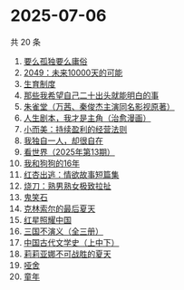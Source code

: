 # 2025-07-06

共 20 条

<!-- BEGIN WEREAD -->
<!-- 最后更新时间 2025-07-06 19:07:25 +0800 -->
1. [要么孤独要么庸俗](https://weread.qq.com/web/bookDetail/83b327d0813aba1a2g0147f6)
1. [2049：未来10000天的可能](https://weread.qq.com/web/bookDetail/bdd325d0813aba18dg0142a8)
1. [生育制度](https://weread.qq.com/web/bookDetail/f9132af07165a293f91a6ec)
1. [那些我希望自己二十出头就能明白的事](https://weread.qq.com/web/bookDetail/eba32660813aba0edg0190fb)
1. [朱雀堂（万茜、秦俊杰主演同名影视原著）](https://weread.qq.com/web/bookDetail/fc632890813aba149g0104ed)
1. [人生剧本，我才是主角（治愈漫画）](https://weread.qq.com/web/bookDetail/1a132750813ab9560g016b47)
1. [小而美：持续盈利的经营法则](https://weread.qq.com/web/bookDetail/02932980813ab7a43g012e77)
1. [我独自一人，却很自在](https://weread.qq.com/web/bookDetail/f6832190813aba182g011052)
1. [看世界（2025年第13期）](https://weread.qq.com/web/bookDetail/a5532f50813aba165g019883)
1. [我和狗狗的16年](https://weread.qq.com/web/bookDetail/5ea321d0813aba182g0175ff)
1. [红杏出逃：情欲故事短篇集](https://weread.qq.com/web/bookDetail/5f9323c0813ab9faeg01613e)
1. [烧刀：熟男熟女极致拉扯](https://weread.qq.com/web/bookDetail/2e832310813aba127g0199b4)
1. [鬼笑石](https://weread.qq.com/web/bookDetail/66f32bb0813ab9ff7g019196)
1. [克林索尔的最后夏天](https://weread.qq.com/web/bookDetail/2eb32580813aba09dg01940c)
1. [红星照耀中国](https://weread.qq.com/web/bookDetail/8ba32ef07183b76a8ba27cd)
1. [三国不演义（全三册）](https://weread.qq.com/web/bookDetail/a5732ed0813ab6c6fg0191e6)
1. [中国古代文学史（上中下）](https://weread.qq.com/web/bookDetail/81f3252071d82aea81f9163)
1. [莉莉亚娜不可战胜的夏天](https://weread.qq.com/web/bookDetail/96632e30813aba15eg019c97)
1. [哑舍](https://weread.qq.com/web/bookDetail/659321d075f86bc6g0167ed)
1. [童年](https://weread.qq.com/web/bookDetail/f8132af07259fbaff8142c8)
<!-- END WEREAD -->